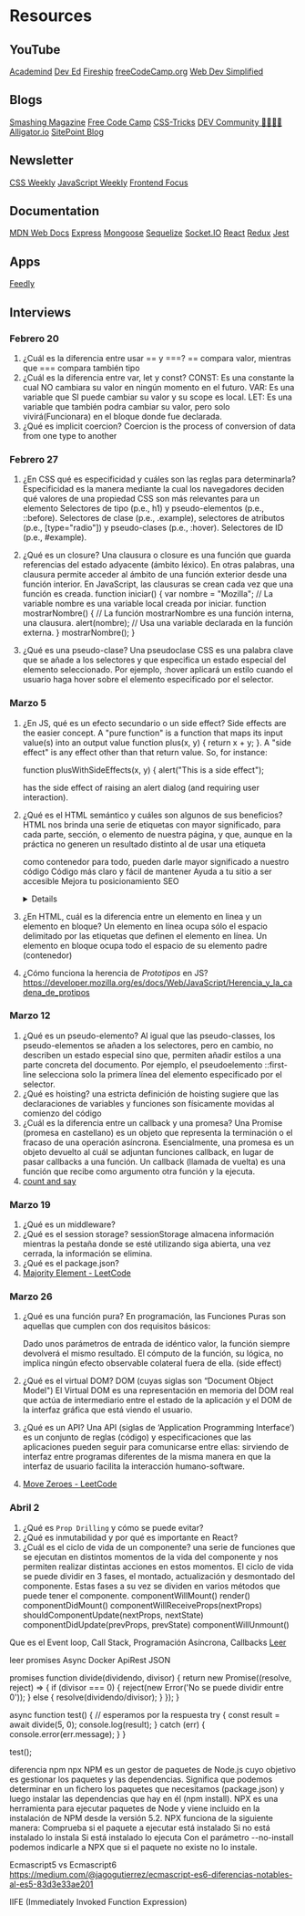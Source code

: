 # Resources

## YouTube

[Academind](https://www.youtube.com/channel/UCSJbGtTlrDami-tDGPUV9-w)
[Dev Ed](https://www.youtube.com/channel/UClb90NQQcskPUGDIXsQEz5Q)
[Fireship](https://www.youtube.com/channel/UCsBjURrPoezykLs9EqgamOA)
[freeCodeCamp.org](https://www.youtube.com/channel/UC8butISFwT-Wl7EV0hUK0BQ)
[Web Dev Simplified](https://www.youtube.com/channel/UC8butISFwT-Wl7EV0hUK0BQ)

## Blogs

[Smashing Magazine](https://www.smashingmagazine.com/)
[Free Code Camp](https://www.freecodecamp.org/news/tag/blog/)
[CSS-Tricks](https://css-tricks.com/)
[DEV Community 👩‍💻👨‍💻](https://dev.to/)
[Alligator.io](https://alligator.io/)
[SitePoint Blog](https://www.sitepoint.com/blog/)

## Newsletter

[CSS Weekly](https://css-weekly.com/)
[JavaScript Weekly](https://javascriptweekly.com/)
[Frontend Focus](https://frontendfoc.us/)

## Documentation

[MDN Web Docs](https://developer.mozilla.org/en-US/)
[Express](https://expressjs.com/)
[Mongoose](https://mongoosejs.com/)
[Sequelize](https://sequelize.org/master/index.html)
[Socket.IO](https://socket.io/)
[React](https://reactjs.org/)
[Redux](https://redux.js.org/)
[Jest](https://jestjs.io/en/)

## Apps

[Feedly](https://feedly.com/)

## Interviews

### Febrero 20

1. ¿Cuál es la diferencia entre usar == y ===?
   == compara valor, mientras que === compara también tipo
2. ¿Cuál es la diferencia entre var, let y const?
   CONST: Es una constante la cual NO cambiara su valor en ningún momento en el futuro. 
   VAR: Es una variable que SI puede cambiar su valor y su scope es local. 
   LET: Es una variable que también podra cambiar su valor, pero solo vivirá(Funcionara) en el bloque donde fue declarada.
3. ¿Qué es implicit coercion?
   Coercion is the process of conversion of data from one type to another

### Febrero 27

1. ¿En CSS qué es especificidad y cuáles son las reglas para determinarla?
   Especificidad es la manera mediante la cual los navegadores deciden qué valores de una propiedad CSS son más relevantes para un elemento
   Selectores de tipo (p.e., h1) y pseudo-elementos (p.e., ::before).
   Selectores de clase (p.e., .example), selectores de atributos (p.e., [type="radio"]) y pseudo-clases (p.e., :hover).
   Selectores de ID (p.e., #example).

2. ¿Qué es un closure?
   Una clausura o closure es una función que guarda referencias del estado adyacente (ámbito léxico). En otras palabras, una clausura permite     acceder al ámbito de una función exterior desde una función interior. En JavaScript, las clausuras se crean cada vez que una función es         creada.
   function iniciar() {
      var nombre = "Mozilla"; // La variable nombre es una variable local creada por iniciar.
      function mostrarNombre() { // La función mostrarNombre es una función interna, una clausura.
         alert(nombre); // Usa una variable declarada en la función externa.
      }
      mostrarNombre();
   }

3. ¿Qué es una pseudo-clase?
   Una pseudoclase CSS es una palabra clave que se añade a los selectores y que especifica un estado especial del elemento seleccionado. Por       ejemplo, :hover aplicará un estilo cuando el usuario haga hover sobre el elemento especificado por el selector.

### Marzo 5

1. ¿En JS, qué es un efecto secundario o un side effect?
   Side effects are the easier concept. A "pure function" is a function that maps its input value(s) into an output value function plus(x, y) {    return x + y; }. A "side effect" is any effect other than that return value. So, for instance:

   function plusWithSideEffects(x, y) { alert("This is a side effect");
   
   has the side effect of raising an alert dialog (and requiring user interaction).

2. ¿Qué es el HTML semántico y cuáles son algunos de sus beneficios?
   HTML nos brinda una serie de etiquetas con mayor significado, para cada parte, sección, o elemento de nuestra página, y que, aunque en la       práctica no generen un resultado distinto al de usar una etiqueta <div> como contenedor para todo, pueden darle mayor significado a nuestro     código
   Código más claro y fácil de mantener
   Ayuda a tu sitio a ser accesible
   Mejora tu posicionamiento SEO
   

    <article>
    <aside>
    <details>
    <figcaption>
    <figure>
    <footer>
    <header>
    <main>
    <mark>
    <nav>
    <section>
    <summary>
    <time>


3. ¿En HTML, cuál es la diferencia entre un elemento en linea y un elemento en bloque?
   Un elemento en línea ocupa sólo el espacio delimitado por las etiquetas que definen el elemento en línea.
   Un elemento en bloque ocupa todo el espacio de su elemento padre (contenedor)
4. ¿Cómo funciona la herencia de _Prototipos_ en JS?
   https://developer.mozilla.org/es/docs/Web/JavaScript/Herencia_y_la_cadena_de_protipos

### Marzo 12

1. ¿Qué es un pseudo-elemento?
   Al igual que las pseudo-classes, los pseudo-elementos se añaden a los selectores, pero en cambio, no describen un estado especial sino que,     permiten añadir estilos a una parte concreta del documento. Por ejemplo, el pseudoelemento ::first-line selecciona solo la primera línea del     elemento especificado por el selector.
2. ¿Qué es hoisting?
   una estricta definición de hoisting sugiere que las declaraciones de variables y funciones son físicamente movidas al comienzo del código
3. ¿Cuál es la diferencia entre un callback y una promesa?
    Una Promise (promesa en castellano) es un objeto que representa la terminación o el fracaso de una operación asíncrona. 
    Esencialmente, una promesa es un objeto devuelto al cuál se adjuntan funciones callback, en lugar de pasar callbacks a una función.
    Un callback (llamada de vuelta) es una función que recibe como argumento otra función y la ejecuta.
4. [count and say](https://leetcode.com/problems/count-and-say/)

### Marzo 19

1. ¿Qué es un middleware?
2. ¿Qué es el session storage?
   sessionStorage almacena información mientras la pestaña donde se esté utilizando siga abierta, una vez cerrada, la información se elimina.
3. ¿Qué es el package.json?
4. [Majority Element - LeetCode](https://leetcode.com/problems/majority-element/)

### Marzo 26

1. ¿Qué es una función pura?
   En programación, las Funciones Puras son aquellas que cumplen con dos requisitos básicos:

   Dado unos parámetros de entrada de idéntico valor, la función siempre devolverá el mismo resultado.
   El cómputo de la función, su lógica, no implica ningún efecto observable colateral fuera de ella. (side effect)

2. ¿Qué es el virtual DOM?
    DOM (cuyas siglas son “Document Object Model") 
    El Virtual DOM es una representación en memoria del DOM real que actúa de intermediario entre el estado de la aplicación y el DOM de la        interfaz gráfica que está viendo el usuario.
3. ¿Qué es un API?
   Una API (siglas de ‘Application Programming Interface’) es un conjunto de reglas (código) y especificaciones que las aplicaciones pueden        seguir para comunicarse entre ellas: sirviendo de interfaz entre programas diferentes de la misma manera en que la interfaz de usuario          facilita la interacción humano-software.
4. [Move Zeroes - LeetCode](https://leetcode.com/problems/move-zeroes/)

### Abril 2

1. ¿Qué es `Prop Drilling` y cómo se puede evitar?
2. ¿Qué es inmutabilidad y por qué es importante en React?
3. ¿Cuál es el ciclo de vida de un componente?
   una serie de funciones que se ejecutan en distintos momentos de la vida del componente y nos permiten realizar distintas acciones en estos momentos.
   El ciclo de vida se puede dividir en 3 fases, el montado, actualización y desmontado del componente. Estas fases a su vez se dividen en varios métodos que puede tener el componente.
   componentWillMount()
   render()
   componentDidMount()
   componentWillReceiveProps(nextProps)
   shouldComponentUpdate(nextProps, nextState)   
   componentDidUpdate(prevProps, prevState)
   componentWillUnmount()

Que es el Event loop, Call Stack, Programación Asíncrona, Callbacks
[Leer](https://medium.com/@_ferh97/nodejs-y-el-event-loop-21b33fea6b03)

leer  promises
      Async
      Docker
      ApiRest JSON
      
promises
function divide(dividendo, divisor) {
  return new Promise((resolve, reject) => {
    if (divisor === 0) {
      reject(new Error('No se puede dividir entre 0'));
    } else {
      resolve(dividendo/divisor);
    }
  });
}

async function test() {
  // esperamos por la respuesta
  try {
    const result = await divide(5, 0);
    console.log(result);
  } catch (err) {
    console.error(err.message);
  }
}

test();

diferencia npm npx
NPM es un gestor de paquetes de Node.js cuyo objetivo es gestionar los paquetes y las dependencias. Significa que podemos determinar en un fichero los paquetes que necesitamos (package.json) y luego instalar las dependencias que hay en él (npm install).
NPX es una herramienta para ejecutar paquetes de Node y viene incluido en la instalación de NPM desde la versión 5.2.
NPX funciona de la siguiente manera:
    Comprueba si el paquete a ejecutar está instalado
    Si no está instalado lo instala
    Si está instalado lo ejecuta
Con el parámetro --no-install podemos indicarle a NPX que si el paquete no existe no lo instale.

Ecmascript5 vs Ecmascript6
https://medium.com/@jagogutierrez/ecmascript-es6-diferencias-notables-al-es5-83d3e33ae201

IIFE (Immediately Invoked Function Expression)


